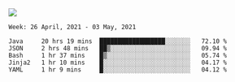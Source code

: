<img align="center" src="https://github-readme-stats.vercel.app/api?username=bafuka&show_icons=true&icon_color=CE1D2D&text_color=718096&bg_color=ffffff&hide_title=true" />

<!--START_SECTION:waka-->
```text
Week: 26 April, 2021 - 03 May, 2021

Java     20 hrs 19 mins  ██████████████████░░░░░░░   72.10 % 
JSON     2 hrs 48 mins   ██▒░░░░░░░░░░░░░░░░░░░░░░   09.94 % 
Bash     1 hr 37 mins    █▒░░░░░░░░░░░░░░░░░░░░░░░   05.74 % 
Jinja2   1 hr 10 mins    █░░░░░░░░░░░░░░░░░░░░░░░░   04.17 % 
YAML     1 hr 9 mins     █░░░░░░░░░░░░░░░░░░░░░░░░   04.12 % 
```
<!--END_SECTION:waka-->

<!--
**bafuka/bafuka** is a ✨ _special_ ✨ repository because its `README.md` (this file) appears on your GitHub profile.

Here are some ideas to get you started:

- 🔭 I’m currently working on ...
- 🌱 I’m currently learning ...
- 👯 I’m looking to collaborate on ...
- 🤔 I’m looking for help with ...
- 💬 Ask me about ...
- 📫 How to reach me: ...
- 😄 Pronouns: ...
- ⚡ Fun fact: ...
-->
